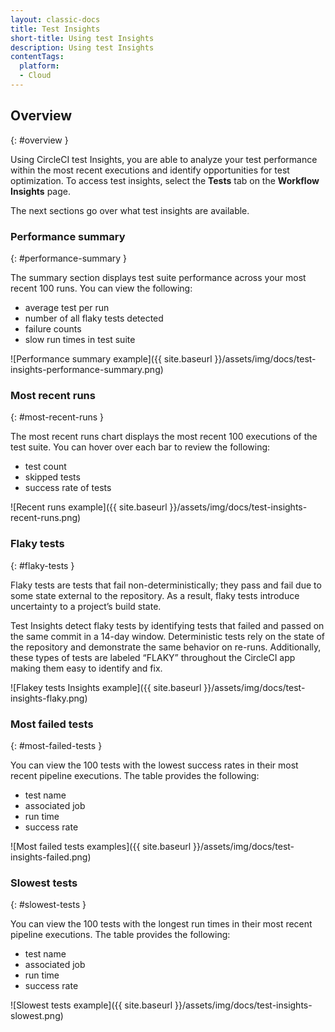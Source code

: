 ```yaml
---
layout: classic-docs
title: Test Insights
short-title: Using test Insights
description: Using test Insights
contentTags:
  platform:
  - Cloud
---
```


## Overview
{: #overview }

Using CircleCI test Insights, you are able to analyze your test performance within the most recent executions and identify opportunities for test optimization. To access test insights, select the **Tests** tab on the **Workflow Insights** page.

The next sections go over what test insights are available.

### Performance summary
{: #performance-summary }

The summary section displays test suite performance across your most recent 100 runs. You can view the following:
- average test per run
- number of all flaky tests detected
- failure counts
- slow run times in test suite

![Performance summary example]({{ site.baseurl }}/assets/img/docs/test-insights-performance-summary.png)

### Most recent runs
{: #most-recent-runs }

The most recent runs chart displays the most recent 100 executions of the test suite. You can hover over each bar to review the following:
- test count
- skipped tests
- success rate of tests

![Recent runs example]({{ site.baseurl }}/assets/img/docs/test-insights-recent-runs.png)

### Flaky tests
{: #flaky-tests }

Flaky tests are tests that fail non-deterministically; they pass and fail due to some state external to the repository. As a result, flaky tests introduce uncertainty to a project’s build state.

Test Insights detect flaky tests by identifying tests that failed and passed on the same commit in a 14-day window. Deterministic tests rely on the state of the repository and demonstrate the same behavior on re-runs. Additionally, these types of tests are labeled “FLAKY” throughout the CircleCI app making them easy to identify and fix.

![Flakey tests Insights example]({{ site.baseurl }}/assets/img/docs/test-insights-flaky.png)

### Most failed tests
{: #most-failed-tests }

You can view the 100 tests with the lowest success rates in their most recent pipeline executions. The table provides the following:
- test name
- associated job
- run time
- success rate

![Most failed tests examples]({{ site.baseurl }}/assets/img/docs/test-insights-failed.png)

### Slowest tests
{: #slowest-tests }

You can view the 100 tests with the longest run times in their most recent pipeline executions. The table provides the following:
- test name
- associated job
- run time
- success rate

![Slowest tests example]({{ site.baseurl }}/assets/img/docs/test-insights-slowest.png)
